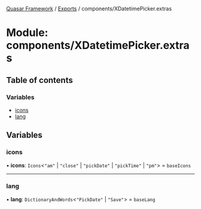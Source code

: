 [Quasar Framework](../index.md) / [Exports](../modules.md) / components/XDatetimePicker.extras

# Module: components/XDatetimePicker.extras

## Table of contents

### Variables

- [icons](components_XDatetimePicker_extras.md#icons)
- [lang](components_XDatetimePicker_extras.md#lang)

## Variables

### icons

• **icons**: `Icons`<``"am"`` \| ``"close"`` \| ``"pickDate"`` \| ``"pickTime"`` \| ``"pm"``\> = `baseIcons`

___

### lang

• **lang**: `DictionaryAndWords`<``"PickDate"`` \| ``"Save"``\> = `baseLang`
